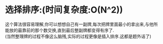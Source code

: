 # 选择排序:(时间复杂度:O(N^2))
这个算法很容易理解,你可以想想自己有一副牌,每次把牌里面最小的拿出来,与他所能放的最靠前的那个数交换,直到最后整副牌都变得有序了.  
(当然整理牌的过程不像这么脑残,实际的过程更像是插入排序.这都是题外话了)
